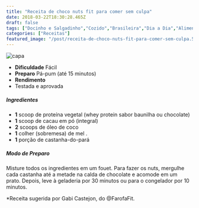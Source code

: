 ```yaml
---
title: "Receita de choco nuts fit para comer sem culpa"
date: 2018-03-22T18:30:28.465Z
draft: false
tags: ["Docinho e Salgadinho","Cozido","Brasileira","Dia a Dia","Alimentação saudável"]
categories: ["Receitas"]
featured_image: "/post/receita-de-choco-nuts-fit-para-comer-sem-culpa.59bee8d4.jpg"
---
```


![capa](/post/receita-de-choco-nuts-fit-para-comer-sem-culpa.59bee8d4.jpg)

*   **Dificuldade** Fácil
*   **Preparo** Pá-pum (até 15 minutos)
*   **Rendimento**
*   Testada e aprovada
    

##### Ingredientes

*   **1** scoop de proteína vegetal (whey protein sabor baunilha ou chocolate)
*   **1** scoop de cacau em pó (integral)
*   **2** scoops de óleo de coco
*   **1** colher (sobremesa) de mel .
*   **1** porção de castanha-do-pará

##### Modo de Preparo

Misture todos os ingredientes em um fouet. Para fazer os nuts, mergulhe cada castanha até a metade na calda de chocolate e acomode em um prato. Depois, leve à geladeria por 30 minutos ou para o congelador por 10 minutos.

*Receita sugerida por Gabi Castejon, do @FarofaFit.
